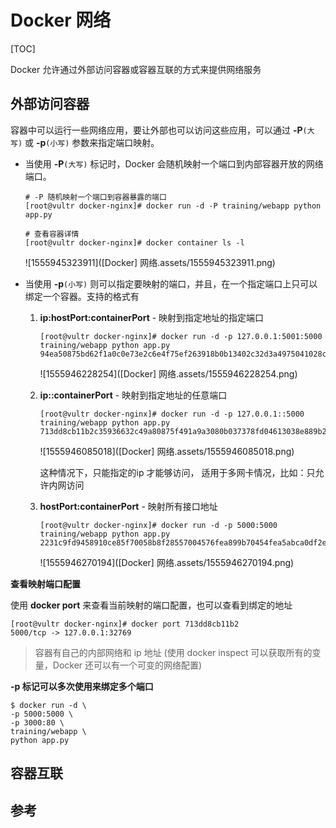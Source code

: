 # Docker 网络

[TOC]

Docker 允许通过外部访问容器或容器互联的方式来提供网络服务



## 外部访问容器

容器中可以运行一些网络应用，要让外部也可以访问这些应用，可以通过 **-P**`(大写)` 或 **-p**`(小写)` 参数来指定端口映射。

- 当使用 **-P**`(大写)` 标记时，Docker 会随机映射一个端口到内部容器开放的网络端口。

  ```shell
  # -P 随机映射一个端口到容器暴露的端口
  [root@vultr docker-nginx]# docker run -d -P training/webapp python app.py
  
  # 查看容器详情
  [root@vultr docker-nginx]# docker container ls -l
  ```

  ![1555945323911]([Docker] 网络.assets/1555945323911.png)

  

- 当使用 **-p**`(小写)` 则可以指定要映射的端口，并且，在一个指定端口上只可以绑定一个容器。支持的格式有 

  1. **ip:hostPort:containerPort** - 映射到指定地址的指定端口

     ```shell
     [root@vultr docker-nginx]# docker run -d -p 127.0.0.1:5001:5000 training/webapp python app.py
     94ea50875bd62f1a0c0e73e2c6e4f75ef263918b0b13402c32d3a4975041028c
     ```

     ![1555946228254]([Docker] 网络.assets/1555946228254.png)
     

  2. **ip::containerPort** - 映射到指定地址的任意端口

     ```shell
     [root@vultr docker-nginx]# docker run -d -p 127.0.0.1::5000 training/webapp python app.py
     713dd8cb11b2c35936632c49a80875f491a9a3080b037378fd04613038e889b2
     ```

     ![1555946085018]([Docker] 网络.assets/1555946085018.png)

     这种情况下，只能指定的ip 才能够访问，  适用于多网卡情况，比如：只允许内网访问

     

  3. **hostPort:containerPort** - 映射所有接口地址

     ```shell
     [root@vultr docker-nginx]# docker run -d -p 5000:5000 training/webapp python app.py
     2231c9fd9458910ce85f70058b8f28557004576fea899b70454fea5abca0df2e
     ```

     ![1555946270194]([Docker] 网络.assets/1555946270194.png)



**查看映射端口配置**

使用 **docker port** 来查看当前映射的端口配置，也可以查看到绑定的地址

```shell
[root@vultr docker-nginx]# docker port 713dd8cb11b2
5000/tcp -> 127.0.0.1:32769
```

> 容器有自己的内部网络和 ip 地址 (使用 docker inspect 可以获取所有的变量，Docker
> 还可以有一个可变的网络配置)

**-p 标记可以多次使用来绑定多个端口**

```shell
$ docker run -d \
-p 5000:5000 \
-p 3000:80 \
training/webapp \
python app.py
```



## 容器互联





## 参考

